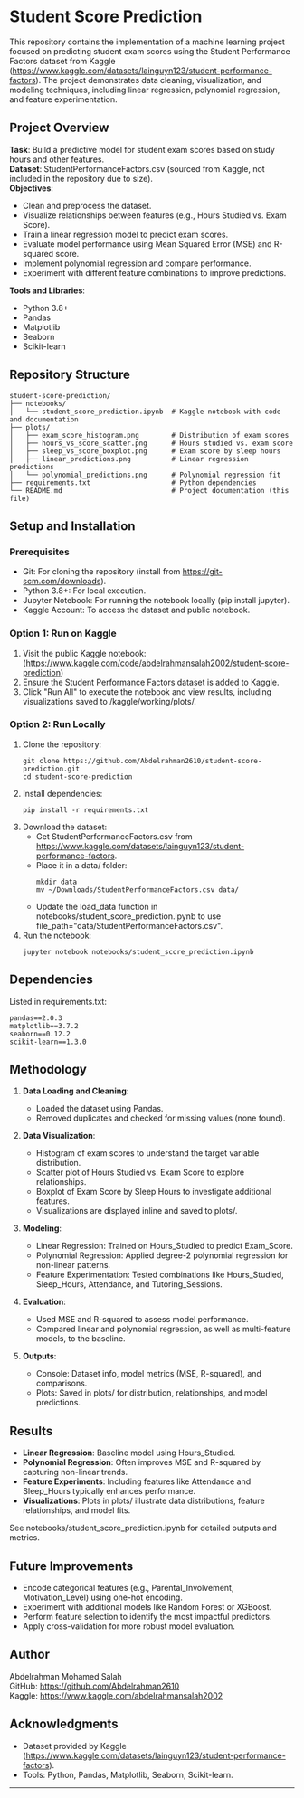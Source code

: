 # Student Score Prediction

This repository contains the implementation of a  machine learning project focused on predicting student exam scores using the Student Performance Factors dataset from Kaggle (https://www.kaggle.com/datasets/lainguyn123/student-performance-factors). The project demonstrates data cleaning, visualization, and modeling techniques, including linear regression, polynomial regression, and feature experimentation.

## Project Overview

**Task**: Build a predictive model for student exam scores based on study hours and other features.  
**Dataset**: StudentPerformanceFactors.csv (sourced from Kaggle, not included in the repository due to size).  
**Objectives**:  
- Clean and preprocess the dataset.  
- Visualize relationships between features (e.g., Hours Studied vs. Exam Score).  
- Train a linear regression model to predict exam scores.  
- Evaluate model performance using Mean Squared Error (MSE) and R-squared score.  
- Implement polynomial regression and compare performance.  
- Experiment with different feature combinations to improve predictions.  

**Tools and Libraries**:  
- Python 3.8+  
- Pandas  
- Matplotlib  
- Seaborn  
- Scikit-learn  

## Repository Structure

```
student-score-prediction/
├── notebooks/
│   └── student_score_prediction.ipynb  # Kaggle notebook with code and documentation
├── plots/
│   ├── exam_score_histogram.png        # Distribution of exam scores
│   ├── hours_vs_score_scatter.png      # Hours studied vs. exam score
│   ├── sleep_vs_score_boxplot.png      # Exam score by sleep hours
│   ├── linear_predictions.png          # Linear regression predictions
│   └── polynomial_predictions.png      # Polynomial regression fit
├── requirements.txt                    # Python dependencies
└── README.md                           # Project documentation (this file)

```

## Setup and Installation

### Prerequisites
- Git: For cloning the repository (install from https://git-scm.com/downloads).  
- Python 3.8+: For local execution.  
- Jupyter Notebook: For running the notebook locally (pip install jupyter).  
- Kaggle Account: To access the dataset and public notebook.  

### Option 1: Run on Kaggle
1. Visit the public Kaggle notebook: (https://www.kaggle.com/code/abdelrahmansalah2002/student-score-prediction)  
2. Ensure the Student Performance Factors dataset is added to Kaggle.  
3. Click "Run All" to execute the notebook and view results, including visualizations saved to /kaggle/working/plots/.

### Option 2: Run Locally
1. Clone the repository:  
   ```
   git clone https://github.com/Abdelrahman2610/student-score-prediction.git
   cd student-score-prediction
   ```
2. Install dependencies:  
   ```
   pip install -r requirements.txt
   ```
3. Download the dataset:  
   - Get StudentPerformanceFactors.csv from https://www.kaggle.com/datasets/lainguyn123/student-performance-factors.  
   - Place it in a data/ folder:  
     ```
     mkdir data
     mv ~/Downloads/StudentPerformanceFactors.csv data/
     ```
   - Update the load_data function in notebooks/student_score_prediction.ipynb to use file_path="data/StudentPerformanceFactors.csv".  
4. Run the notebook:  
   ```
   jupyter notebook notebooks/student_score_prediction.ipynb
   ```

## Dependencies
Listed in requirements.txt:  
```
pandas==2.0.3
matplotlib==3.7.2
seaborn==0.12.2
scikit-learn==1.3.0
```

## Methodology
1. **Data Loading and Cleaning**:  
   - Loaded the dataset using Pandas.  
   - Removed duplicates and checked for missing values (none found).  

2. **Data Visualization**:  
   - Histogram of exam scores to understand the target variable distribution.  
   - Scatter plot of Hours Studied vs. Exam Score to explore relationships.  
   - Boxplot of Exam Score by Sleep Hours to investigate additional features.  
   - Visualizations are displayed inline and saved to plots/.  

3. **Modeling**:  
   - Linear Regression: Trained on Hours_Studied to predict Exam_Score.  
   - Polynomial Regression: Applied degree-2 polynomial regression for non-linear patterns.  
   - Feature Experimentation: Tested combinations like Hours_Studied, Sleep_Hours, Attendance, and Tutoring_Sessions.  

4. **Evaluation**:  
   - Used MSE and R-squared to assess model performance.  
   - Compared linear and polynomial regression, as well as multi-feature models, to the baseline.  

5. **Outputs**:  
   - Console: Dataset info, model metrics (MSE, R-squared), and comparisons.  
   - Plots: Saved in plots/ for distribution, relationships, and model predictions.  

## Results
- **Linear Regression**: Baseline model using Hours_Studied.  
- **Polynomial Regression**: Often improves MSE and R-squared by capturing non-linear trends.  
- **Feature Experiments**: Including features like Attendance and Sleep_Hours typically enhances performance.  
- **Visualizations**: Plots in plots/ illustrate data distributions, feature relationships, and model fits.  

See notebooks/student_score_prediction.ipynb for detailed outputs and metrics.

## Future Improvements
- Encode categorical features (e.g., Parental_Involvement, Motivation_Level) using one-hot encoding.  
- Experiment with additional models like Random Forest or XGBoost.  
- Perform feature selection to identify the most impactful predictors.  
- Apply cross-validation for more robust model evaluation.  

## Author
Abdelrahman Mohamed Salah  
GitHub: https://github.com/Abdelrahman2610  
Kaggle: https://www.kaggle.com/abdelrahmansalah2002 

## Acknowledgments
- Dataset provided by Kaggle (https://www.kaggle.com/datasets/lainguyn123/student-performance-factors).  
- Tools: Python, Pandas, Matplotlib, Seaborn, Scikit-learn.  

---


